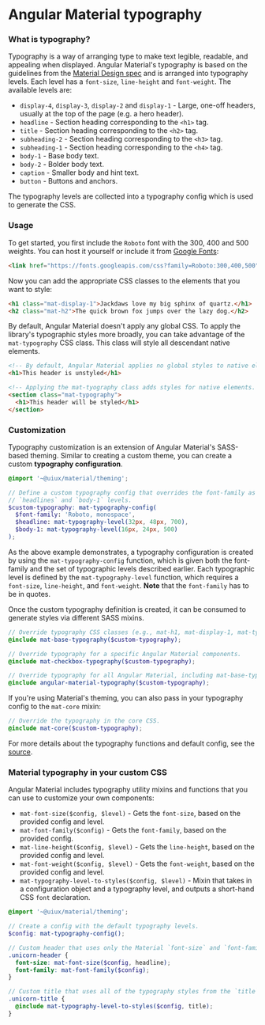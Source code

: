# Angular Material typography

### What is typography?
Typography is a way of arranging type to make text legible, readable, and appealing when displayed.
Angular Material's typography is based on the guidelines from the [Material Design spec][1] and is
arranged into typography levels. Each level has a `font-size`, `line-height` and `font-weight`. The
available levels are:

* `display-4`, `display-3`, `display-2` and `display-1` - Large, one-off headers, usually
at the top of the page (e.g. a hero header).
* `headline` - Section heading corresponding to the `<h1>` tag.
* `title` - Section heading corresponding to the `<h2>` tag.
* `subheading-2` - Section heading corresponding to the `<h3>` tag.
* `subheading-1` - Section heading corresponding to the `<h4>` tag.
* `body-1` - Base body text.
* `body-2` - Bolder body text.
* `caption` - Smaller body and hint text.
* `button` - Buttons and anchors.

The typography levels are collected into a typography config which is used to generate the CSS.

### Usage
To get started, you first include the `Roboto` font with the 300, 400 and 500 weights.
You can host it yourself or include it from [Google Fonts][2]:

```html
<link href="https://fonts.googleapis.com/css?family=Roboto:300,400,500" rel="stylesheet">
```

Now you can add the appropriate CSS classes to the elements that you want to style:

```html
<h1 class="mat-display-1">Jackdaws love my big sphinx of quartz.</h1>
<h2 class="mat-h2">The quick brown fox jumps over the lazy dog.</h2>
```

By default, Angular Material doesn't apply any global CSS. To apply the library's typographic styles
more broadly, you can take advantage of the `mat-typography` CSS class. This class will style all
descendant native elements.

```html
<!-- By default, Angular Material applies no global styles to native elements. -->
<h1>This header is unstyled</h1>

<!-- Applying the mat-tyography class adds styles for native elements. -->
<section class="mat-typography">
  <h1>This header will be styled</h1>
</section>
```

### Customization
Typography customization is an extension of Angular Material's SASS-based theming. Similar to
creating a custom theme, you can create a custom **typography configuration**.

```scss
@import '~@uiux/material/theming';

// Define a custom typography config that overrides the font-family as well as the
// `headlines` and `body-1` levels.
$custom-typography: mat-typography-config(
  $font-family: 'Roboto, monospace',
  $headline: mat-typography-level(32px, 48px, 700),
  $body-1: mat-typography-level(16px, 24px, 500)
);
```

As the above example demonstrates, a typography configuration is created by using the
`mat-typography-config` function, which is given both the font-family and the set of typographic
levels described earlier. Each typographic level is defined by the `mat-typography-level` function,
which requires a `font-size`, `line-height`, and `font-weight`. **Note** that the `font-family`
has to be in quotes.


Once the custom typography definition is created, it can be consumed to generate styles via
different SASS mixins.

```scss
// Override typography CSS classes (e.g., mat-h1, mat-display-1, mat-typography, etc.).
@include mat-base-typography($custom-typography);

// Override typography for a specific Angular Material components.
@include mat-checkbox-typography($custom-typography);

// Override typography for all Angular Material, including mat-base-typography and all components.
@include angular-material-typography($custom-typography);
```

If you're using Material's theming, you can also pass in your typography config to the
`mat-core` mixin:

```scss
// Override the typography in the core CSS.
@include mat-core($custom-typography);
```

For more details about the typography functions and default config, see the
[source](https://github.com/angular/material2/blob/master/src/lib/core/typography/_typography.scss).


### Material typography in your custom CSS
Angular Material includes typography utility mixins and functions that you can use to customize your
own components:

* `mat-font-size($config, $level)` - Gets the `font-size`, based on the provided config and level.
* `mat-font-family($config)` - Gets the `font-family`, based on the provided config.
* `mat-line-height($config, $level)` - Gets the `line-height`, based on the provided
config and level.
* `mat-font-weight($config, $level)` - Gets the `font-weight`, based on the provided
config and level.
* `mat-typography-level-to-styles($config, $level)` - Mixin that takes in a configuration object
and a typography level, and outputs a short-hand CSS `font` declaration.

```scss
@import '~@uiux/material/theming';

// Create a config with the default typography levels.
$config: mat-typography-config();

// Custom header that uses only the Material `font-size` and `font-family`.
.unicorn-header {
  font-size: mat-font-size($config, headline);
  font-family: mat-font-family($config);
}

// Custom title that uses all of the typography styles from the `title` level.
.unicorn-title {
  @include mat-typography-level-to-styles($config, title);
}
```


[1]: https://material.io/guidelines/style/typography.html
[2]: https://fonts.google.com/
